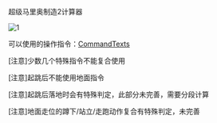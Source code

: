 超级马里奥制造2计算器

![1](https://github.com/user-attachments/assets/fd75c089-cdea-49de-874b-27bf8324537c)

可以使用的操作指令：[CommandTexts](https://github.com/user-attachments/files/19239102/CommandTexts.txt)

[注意]少数几个特殊指令不能复合使用

[注意]起跳后不能使用地面指令

[注意]起跳后落地时会有特殊判定，此部分未完善，需要分段计算

[注意]地面走位的蹲下/站立/走跑动作复合有特殊判定，未完善
